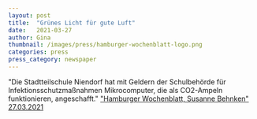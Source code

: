 ```yaml
---
layout: post
title:  "Grünes Licht für gute Luft"
date:   2021-03-27 
author: Gina
thumbnail: /images/press/hamburger-wochenblatt-logo.png
categories: press
press_category: newspaper
---
```

"Die Stadtteilschule Niendorf hat mit Geldern der Schulbehörde für Infektionsschutzmaßnahmen Mikrocomputer, die als CO2-Ampeln funktionieren, angeschafft."
<a href="https://hamburgerwochenblatt.de/alle-ausgaben/gruenes-licht-fuer-gute-luft/" target="_blank">"Hamburger Wochenblatt, Susanne Behnken" 27.03.2021</a>
